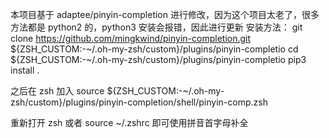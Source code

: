 本项目基于 adaptee/pinyin-completion 进行修改，因为这个项目太老了，很多方法都是 python2 的，python3 安装会报错，因此进行更新
安装方法：
git clone https://github.com/mingkwind/pinyin-completion.git  ${ZSH_CUSTOM:-~/.oh-my-zsh/custom}/plugins/pinyin-completio
cd ${ZSH_CUSTOM:-~/.oh-my-zsh/custom}/plugins/pinyin-completio
pip3 install .

之后在 zsh 加入
source ${ZSH_CUSTOM:-~/.oh-my-zsh/custom}/plugins/pinyin-completion/shell/pinyin-comp.zsh

重新打开 zsh 或者 source ~/.zshrc 即可使用拼音首字母补全
